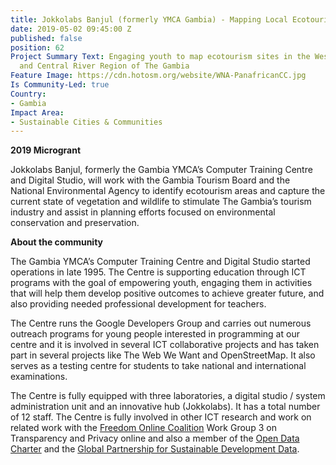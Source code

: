 ```yaml
---
title: Jokkolabs Banjul (formerly YMCA Gambia) - Mapping Local Ecotourism
date: 2019-05-02 09:45:00 Z
published: false
position: 62
Project Summary Text: Engaging youth to map ecotourism sites in the West Coast Region
  and Central River Region of The Gambia
Feature Image: https://cdn.hotosm.org/website/WNA-PanafricanCC.jpg
Is Community-Led: true
Country:
- Gambia
Impact Area:
- Sustainable Cities & Communities
---
```


**2019 Microgrant**  

Jokkolabs Banjul, formerly the Gambia YMCA’s Computer Training Centre and Digital Studio, will work with the Gambia Tourism Board and the National Environmental Agency to identify ecotourism areas and capture the current state of vegetation and wildlife to stimulate The Gambia’s tourism industry and assist in planning efforts focused on environmental conservation and preservation.


**About the community**  

The Gambia YMCA’s Computer Training Centre and Digital Studio started operations in late 1995. The Centre is supporting education through ICT programs with the goal of empowering youth, engaging them in activities that will help them develop positive outcomes to achieve greater future, and also providing needed professional development for teachers.

The Centre runs the Google Developers Group and carries out numerous outreach programs for young people interested in programming at our centre and it is involved in several ICT collaborative projects and has taken part in several projects like The Web We Want and OpenStreetMap. It also serves as a testing centre for students to take national and international examinations.

The Centre is fully equipped with three laboratories, a digital studio / system administration unit and an innovative hub (Jokkolabs). It has a total number of 12 staff. The Centre is fully involved in other ICT research and work on related work with the [Freedom Online Coalition](www.freedomonlinecoalition.com)  Work Group 3 on Transparency and Privacy online and also a member of the [Open Data Charter](www.opendatacharter.net) and the [Global Partnership for Sustainable Development Data](www.data4sdgs.org).
